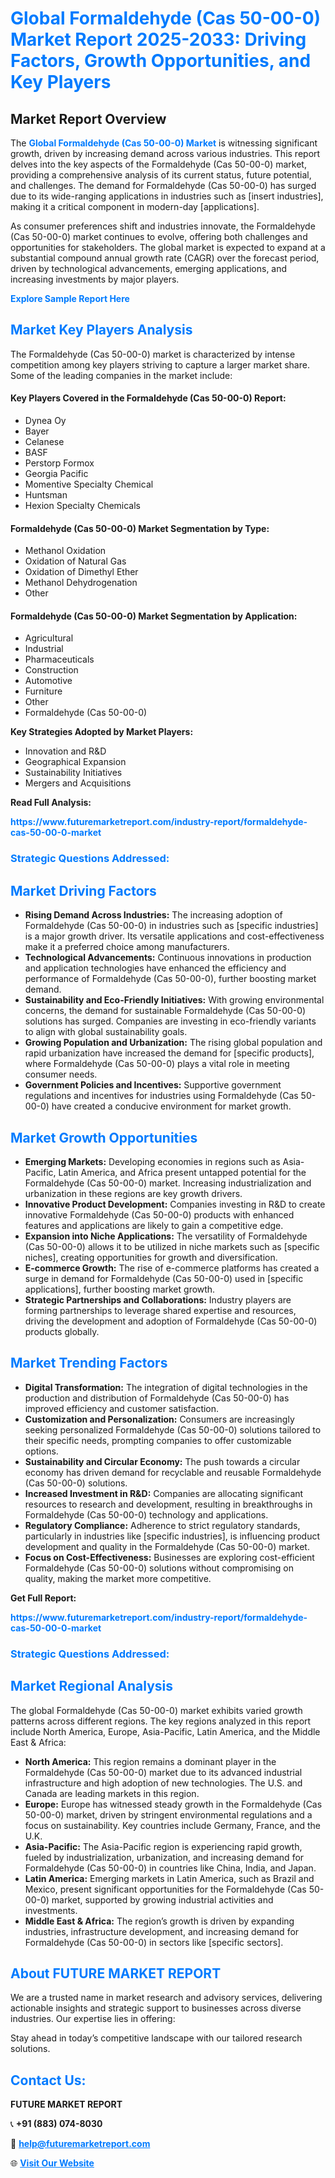 <h1 style="color: #007BFF;">Global Formaldehyde (Cas 50-00-0) Market Report 2025-2033: Driving Factors, Growth Opportunities, and Key Players</h1>

<section id="overview">
<h2>Market Report Overview</h2>
<p>The <a href="https://www.futuremarketreport.com/industry-report/formaldehyde-cas-50-00-0-market" style="color: #007BFF; text-decoration: none;"><strong>Global Formaldehyde (Cas 50-00-0) Market</strong></a> is witnessing significant growth, driven by increasing demand across various industries. This report delves into the key aspects of the Formaldehyde (Cas 50-00-0) market, providing a comprehensive analysis of its current status, future potential, and challenges. The demand for Formaldehyde (Cas 50-00-0) has surged due to its wide-ranging applications in industries such as [insert industries], making it a critical component in modern-day [applications].</p>
<p>As consumer preferences shift and industries innovate, the Formaldehyde (Cas 50-00-0) market continues to evolve, offering both challenges and opportunities for stakeholders. The global market is expected to expand at a substantial compound annual growth rate (CAGR) over the forecast period, driven by technological advancements, emerging applications, and increasing investments by major players.</p>
</section>

<section id="overview">
<p><a href="https://www.futuremarketreport.com/request-sample/reportId=113121" style="color: #007BFF; text-decoration: none;"><strong>Explore Sample Report Here</strong></a></p>
</section>

<section id="key-players">
<h2 style="color: #007BFF;">Market Key Players Analysis</h2>
<p>The Formaldehyde (Cas 50-00-0) market is characterized by intense competition among key players striving to capture a larger market share. Some of the leading companies in the market include:</p>
<h4>Key Players Covered in the Formaldehyde (Cas 50-00-0) Report:</h4>
<ul><li>Dynea Oy</li><li>Bayer</li><li>Celanese</li><li>BASF</li><li>Perstorp Formox</li><li>Georgia Pacific</li><li>Momentive Specialty Chemical</li><li>Huntsman</li><li>Hexion Specialty Chemicals</li></ul>
<h4>Formaldehyde (Cas 50-00-0) Market Segmentation by Type:</h4>
<ul><li>Methanol Oxidation</li><li>Oxidation of Natural Gas</li><li>Oxidation of Dimethyl Ether</li><li>Methanol Dehydrogenation</li><li>Other</li></ul>

<h4>Formaldehyde (Cas 50-00-0) Market Segmentation by Application:</h4>
<ul><li>Agricultural</li><li>Industrial</li><li>Pharmaceuticals</li><li>Construction</li><li>Automotive</li><li>Furniture</li><li>Other</li><li>Formaldehyde (Cas 50-00-0)</li></ul>
<p><strong>Key Strategies Adopted by Market Players:</strong></p>
<ul>
<li>Innovation and R&D</li>
<li>Geographical Expansion</li>
<li>Sustainability Initiatives</li>
<li>Mergers and Acquisitions</li>
</ul>
</section>

<section>
<p><strong>Read Full Analysis: </strong></p><a href="https://www.futuremarketreport.com/industry-report/formaldehyde-cas-50-00-0-market" style="color: #007BFF; text-decoration: none;"><strong>https://www.futuremarketreport.com/industry-report/formaldehyde-cas-50-00-0-market</strong></a>
<h3 style="color: #007BFF;">Strategic Questions Addressed:</h3>
</section>

<section id="driving-factors">
<h2 style="color: #007BFF;">Market Driving Factors</h2>
<ul>
<li><strong>Rising Demand Across Industries:</strong> The increasing adoption of Formaldehyde (Cas 50-00-0) in industries such as [specific industries] is a major growth driver. Its versatile applications and cost-effectiveness make it a preferred choice among manufacturers.</li>
<li><strong>Technological Advancements:</strong> Continuous innovations in production and application technologies have enhanced the efficiency and performance of Formaldehyde (Cas 50-00-0), further boosting market demand.</li>
<li><strong>Sustainability and Eco-Friendly Initiatives:</strong> With growing environmental concerns, the demand for sustainable Formaldehyde (Cas 50-00-0) solutions has surged. Companies are investing in eco-friendly variants to align with global sustainability goals.</li>
<li><strong>Growing Population and Urbanization:</strong> The rising global population and rapid urbanization have increased the demand for [specific products], where Formaldehyde (Cas 50-00-0) plays a vital role in meeting consumer needs.</li>
<li><strong>Government Policies and Incentives:</strong> Supportive government regulations and incentives for industries using Formaldehyde (Cas 50-00-0) have created a conducive environment for market growth.</li>
</ul>
</section>

<section id="growth-opportunities">
<h2 style="color: #007BFF;">Market Growth Opportunities</h2>
<ul>
<li><strong>Emerging Markets:</strong> Developing economies in regions such as Asia-Pacific, Latin America, and Africa present untapped potential for the Formaldehyde (Cas 50-00-0) market. Increasing industrialization and urbanization in these regions are key growth drivers.</li>
<li><strong>Innovative Product Development:</strong> Companies investing in R&D to create innovative Formaldehyde (Cas 50-00-0) products with enhanced features and applications are likely to gain a competitive edge.</li>
<li><strong>Expansion into Niche Applications:</strong> The versatility of Formaldehyde (Cas 50-00-0) allows it to be utilized in niche markets such as [specific niches], creating opportunities for growth and diversification.</li>
<li><strong>E-commerce Growth:</strong> The rise of e-commerce platforms has created a surge in demand for Formaldehyde (Cas 50-00-0) used in [specific applications], further boosting market growth.</li>
<li><strong>Strategic Partnerships and Collaborations:</strong> Industry players are forming partnerships to leverage shared expertise and resources, driving the development and adoption of Formaldehyde (Cas 50-00-0) products globally.</li>
</ul>
</section>

<section id="trending-factors">
<h2 style="color: #007BFF;">Market Trending Factors</h2>
<ul>
<li><strong>Digital Transformation:</strong> The integration of digital technologies in the production and distribution of Formaldehyde (Cas 50-00-0) has improved efficiency and customer satisfaction.</li>
<li><strong>Customization and Personalization:</strong> Consumers are increasingly seeking personalized Formaldehyde (Cas 50-00-0) solutions tailored to their specific needs, prompting companies to offer customizable options.</li>
<li><strong>Sustainability and Circular Economy:</strong> The push towards a circular economy has driven demand for recyclable and reusable Formaldehyde (Cas 50-00-0) solutions.</li>
<li><strong>Increased Investment in R&D:</strong> Companies are allocating significant resources to research and development, resulting in breakthroughs in Formaldehyde (Cas 50-00-0) technology and applications.</li>
<li><strong>Regulatory Compliance:</strong> Adherence to strict regulatory standards, particularly in industries like [specific industries], is influencing product development and quality in the Formaldehyde (Cas 50-00-0) market.</li>
<li><strong>Focus on Cost-Effectiveness:</strong> Businesses are exploring cost-efficient Formaldehyde (Cas 50-00-0) solutions without compromising on quality, making the market more competitive.</li>
</ul>
</section>

<section>
<p><strong>Get Full Report: </strong></p><a href="https://www.futuremarketreport.com/industry-report/formaldehyde-cas-50-00-0-market" style="color: #007BFF; text-decoration: none;"><strong>https://www.futuremarketreport.com/industry-report/formaldehyde-cas-50-00-0-market</strong></a>
<h3 style="color: #007BFF;">Strategic Questions Addressed:</h3>
</section>


<section id="regional-analysis">
<h2 style="color: #007BFF;">Market Regional Analysis</h2>
<p>The global Formaldehyde (Cas 50-00-0) market exhibits varied growth patterns across different regions. The key regions analyzed in this report include North America, Europe, Asia-Pacific, Latin America, and the Middle East & Africa:</p>
<ul>
<li><strong>North America:</strong> This region remains a dominant player in the Formaldehyde (Cas 50-00-0) market due to its advanced industrial infrastructure and high adoption of new technologies. The U.S. and Canada are leading markets in this region.</li>
<li><strong>Europe:</strong> Europe has witnessed steady growth in the Formaldehyde (Cas 50-00-0) market, driven by stringent environmental regulations and a focus on sustainability. Key countries include Germany, France, and the U.K.</li>
<li><strong>Asia-Pacific:</strong> The Asia-Pacific region is experiencing rapid growth, fueled by industrialization, urbanization, and increasing demand for Formaldehyde (Cas 50-00-0) in countries like China, India, and Japan.</li>
<li><strong>Latin America:</strong> Emerging markets in Latin America, such as Brazil and Mexico, present significant opportunities for the Formaldehyde (Cas 50-00-0) market, supported by growing industrial activities and investments.</li>
<li><strong>Middle East & Africa:</strong> The region’s growth is driven by expanding industries, infrastructure development, and increasing demand for Formaldehyde (Cas 50-00-0) in sectors like [specific sectors].</li>
</ul>
</section>

<footer>
<h2 style="color: #007BFF;">About FUTURE MARKET REPORT</h2>
<p>We are a trusted name in market research and advisory services, delivering actionable insights and strategic support to businesses across diverse industries. Our expertise lies in offering:</p>

<p>Stay ahead in today’s competitive landscape with our tailored research solutions.</p>

<h2 style="color: #007BFF;">Contact Us:</h2>
<p><strong>FUTURE MARKET REPORT</strong></p>
<p>📞 <strong>+91 (883) 074-8030</strong></p>
<p>📧 <strong><a href="mailto:help@futuremarketreport.com" style="color: #007BFF;">help@futuremarketreport.com</a></strong></p>
<p>🌐 <strong><a href="https://www.futuremarketreport.com/" style="color: #007BFF;">Visit Our Website</a></strong></p>
</footer>